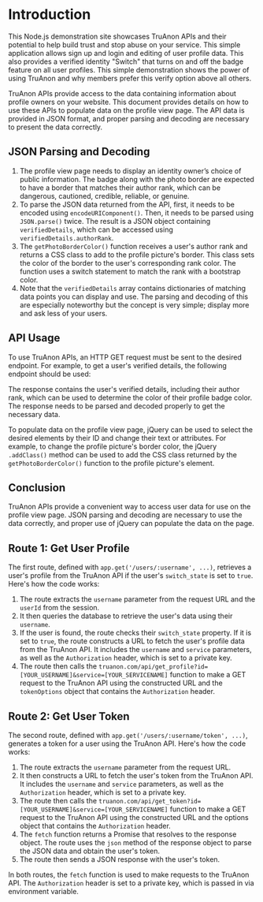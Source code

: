 # Introduction

This Node.js demonstration site showcases TruAnon APIs and their potential to help build trust and stop abuse on your service. This simple application allows sign up and login and editing of user profile data. This also provides a verified identity "Switch" that turns on and off the badge feature on all user profiles. This simple demonstration shows the power of using TruAnon and why members prefer this verify option above all others.

TruAnon APIs provide access to the data containing information about profile owners on your website. This document provides details on how to use these APIs to populate data on the profile view page. The API data is provided in JSON format, and proper parsing and decoding are necessary to present the data correctly.

## JSON Parsing and Decoding

1. The profile view page needs to display an identity owner’s choice of public information. The badge along with the photo border are  expected to have a border that matches their author rank, which can be dangerous, cautioned, credible, reliable, or genuine. 
2. To parse the JSON data returned from the API, first, it needs to be encoded using `encodeURIComponent()`. Then, it needs to be parsed using `JSON.parse()` twice. The result is a JSON object containing `verifiedDetails`, which can be accessed using `verifiedDetails.authorRank`.
3. The `getPhotoBorderColor()` function receives a user's author rank and returns a CSS class to add to the profile picture's border. This class sets the color of the border to the user's corresponding rank color. The function uses a switch statement to match the rank with a bootstrap color.
4. Note that the  `verifiedDetails` array contains dictionaries of matching data points you can display and use. The parsing and decoding of this are especially noteworthy but the concept is very simple; display more and ask less of your users.


## API Usage

To use TruAnon APIs, an HTTP GET request must be sent to the desired endpoint. For example, to get a user's verified details, the following endpoint should be used:

The response contains the user's verified details, including their author rank, which can be used to determine the color of their profile badge color. The response needs to be parsed and decoded properly to get the necessary data.

To populate data on the profile view page, jQuery can be used to select the desired elements by their ID and change their text or attributes. For example, to change the profile picture's border color, the jQuery `.addClass()` method can be used to add the CSS class returned by the `getPhotoBorderColor()` function to the profile picture's element.

## Conclusion

TruAnon APIs provide a convenient way to access user data for use on the profile view page. JSON parsing and decoding are necessary to use the data correctly, and proper use of jQuery can populate the data on the page.

## Route 1: Get User Profile

The first route, defined with `app.get('/users/:username', ...)`, retrieves a user's profile from the TruAnon API if the user's `switch_state` is set to `true`. Here's how the code works:

1. The route extracts the `username` parameter from the request URL and the `userId` from the session.
2. It then queries the database to retrieve the user's data using their `username`.
3. If the user is found, the route checks their `switch_state` property. If it is set to `true`, the route constructs a URL to fetch the user's profile data from the TruAnon API. It includes the `username` and `service` parameters, as well as the `Authorization` header, which is set to a private key.
4. The route then calls the `truanon.com/api/get_profile?id=[YOUR_USERNAME]&service=[YOUR_SERVICENAME]` function to make a GET request to the TruAnon API using the constructed URL and the `tokenOptions` object that contains the `Authorization` header.

## Route 2: Get User Token

The second route, defined with `app.get('/users/:username/token', ...)`, generates a token for a user using the TruAnon API. Here's how the code works:

1. The route extracts the `username` parameter from the request URL.
2. It then constructs a URL to fetch the user's token from the TruAnon API. It includes the `username` and `service` parameters, as well as the `Authorization` header, which is set to a private key.
3. The route then calls the `truanon.com/api/get_token?id=[YOUR_USERNAME]&service=[YOUR_SERVICENAME]` function to make a GET request to the TruAnon API using the constructed URL and the options object that contains the `Authorization` header.
4. The `fetch` function returns a Promise that resolves to the response object. The route uses the `json` method of the response object to parse the JSON data and obtain the user's token.
5. The route then sends a JSON response with the user's token.

In both routes, the `fetch` function is used to make requests to the TruAnon API. The `Authorization` header is set to a private key, which is passed in via environment variable.
